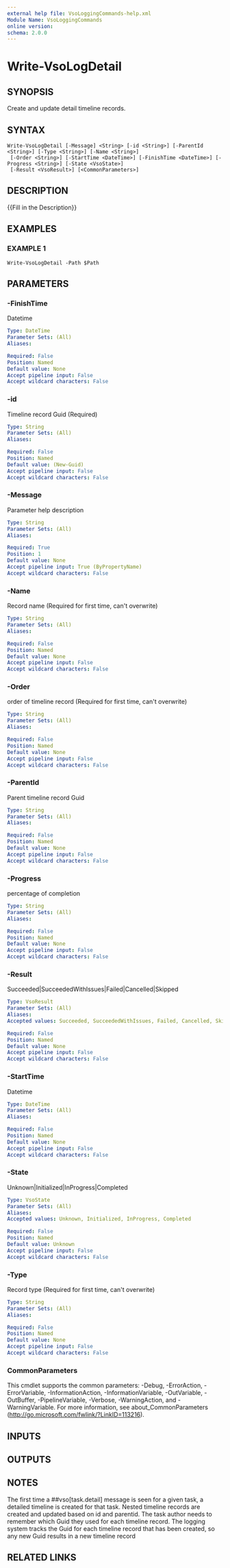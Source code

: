 ```yaml
---
external help file: VsoLoggingCommands-help.xml
Module Name: VsoLoggingCommands
online version:
schema: 2.0.0
---
```


# Write-VsoLogDetail

## SYNOPSIS
Create and update detail timeline records.

## SYNTAX

```
Write-VsoLogDetail [-Message] <String> [-id <String>] [-ParentId <String>] [-Type <String>] [-Name <String>]
 [-Order <String>] [-StartTime <DateTime>] [-FinishTime <DateTime>] [-Progress <String>] [-State <VsoState>]
 [-Result <VsoResult>] [<CommonParameters>]
```

## DESCRIPTION
{{Fill in the Description}}

## EXAMPLES

### EXAMPLE 1
```
Write-VsoLogDetail -Path $Path
```

## PARAMETERS

### -FinishTime
Datetime

```yaml
Type: DateTime
Parameter Sets: (All)
Aliases:

Required: False
Position: Named
Default value: None
Accept pipeline input: False
Accept wildcard characters: False
```

### -id
Timeline record Guid (Required)

```yaml
Type: String
Parameter Sets: (All)
Aliases:

Required: False
Position: Named
Default value: (New-Guid)
Accept pipeline input: False
Accept wildcard characters: False
```

### -Message
Parameter help description

```yaml
Type: String
Parameter Sets: (All)
Aliases:

Required: True
Position: 1
Default value: None
Accept pipeline input: True (ByPropertyName)
Accept wildcard characters: False
```

### -Name
Record name (Required for first time, can't overwrite)

```yaml
Type: String
Parameter Sets: (All)
Aliases:

Required: False
Position: Named
Default value: None
Accept pipeline input: False
Accept wildcard characters: False
```

### -Order
order of timeline record (Required for first time, can't overwrite)

```yaml
Type: String
Parameter Sets: (All)
Aliases:

Required: False
Position: Named
Default value: None
Accept pipeline input: False
Accept wildcard characters: False
```

### -ParentId
Parent timeline record Guid

```yaml
Type: String
Parameter Sets: (All)
Aliases:

Required: False
Position: Named
Default value: None
Accept pipeline input: False
Accept wildcard characters: False
```

### -Progress
percentage of completion

```yaml
Type: String
Parameter Sets: (All)
Aliases:

Required: False
Position: Named
Default value: None
Accept pipeline input: False
Accept wildcard characters: False
```

### -Result
Succeeded|SucceededWithIssues|Failed|Cancelled|Skipped

```yaml
Type: VsoResult
Parameter Sets: (All)
Aliases:
Accepted values: Succeeded, SucceededWithIssues, Failed, Cancelled, Skipped

Required: False
Position: Named
Default value: None
Accept pipeline input: False
Accept wildcard characters: False
```

### -StartTime
Datetime

```yaml
Type: DateTime
Parameter Sets: (All)
Aliases:

Required: False
Position: Named
Default value: None
Accept pipeline input: False
Accept wildcard characters: False
```

### -State
Unknown|Initialized|InProgress|Completed

```yaml
Type: VsoState
Parameter Sets: (All)
Aliases:
Accepted values: Unknown, Initialized, InProgress, Completed

Required: False
Position: Named
Default value: Unknown
Accept pipeline input: False
Accept wildcard characters: False
```

### -Type
Record type (Required for first time, can't overwrite)

```yaml
Type: String
Parameter Sets: (All)
Aliases:

Required: False
Position: Named
Default value: None
Accept pipeline input: False
Accept wildcard characters: False
```

### CommonParameters
This cmdlet supports the common parameters: -Debug, -ErrorAction, -ErrorVariable, -InformationAction, -InformationVariable, -OutVariable, -OutBuffer, -PipelineVariable, -Verbose, -WarningAction, and -WarningVariable.
For more information, see about_CommonParameters (http://go.microsoft.com/fwlink/?LinkID=113216).

## INPUTS

## OUTPUTS

## NOTES
The first time a ##vso\[task.detail\] message is seen for a given task, a detailed timeline is created for that task.
Nested timeline records are created and updated based on id and parentid.
The task author needs to remember which Guid they used for each timeline record.
The logging system tracks the Guid for each timeline record that has been created, so any new Guid results in a new timeline record

## RELATED LINKS
